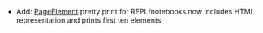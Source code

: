 * Add: [PageElement](browser/page-element-and-value) pretty print for REPL/notebooks now includes HTML representation and prints first ten elements